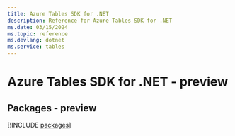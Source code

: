 ```yaml
---
title: Azure Tables SDK for .NET
description: Reference for Azure Tables SDK for .NET
ms.date: 03/15/2024
ms.topic: reference
ms.devlang: dotnet
ms.service: tables
---
```

# Azure Tables SDK for .NET - preview
## Packages - preview
[!INCLUDE [packages](tables-index.md)]